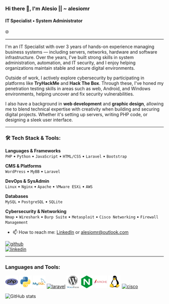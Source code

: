 
### Hi there 👋, I'm Alesio || ~ alesiomr
#### IT Specialist • System Administrator
🌐 

---

I'm an IT Specialist with over 3 years of hands-on experience managing business systems — including servers, networks, hardware and software infrastructure. Over the years, I've built strong skills in system administration, automation, and IT security, and I enjoy helping organizations maintain stable and secure digital environments.

Outside of work, I actively explore cybersecurity by participating in platforms like **TryHackMe** and **Hack The Box**. Through these, I've honed my penetration testing skills in areas such as web, Android, and Windows environments, helping uncover and fix security vulnerabilities.

I also have a background in **web development** and **graphic design**, allowing me to blend technical expertise with creativity when building and securing digital projects. Whether it's setting up servers, writing PHP code, or designing a sleek user interface.

---

### 🛠 Tech Stack & Tools:

**Languages & Frameworks**  
`PHP` • `Python` • `JavaScript` • `HTML/CSS` • `Laravel` • `Bootstrap`

**CMS & Platforms**  
`WordPress` • `MyBB` • `Laravel`

**DevOps & SysAdmin**  
`Linux` • `Nginx` • `Apache` • `VMware ESXi` • `AWS`

**Databases**  
`MySQL` • `PostgreSQL` • `SQLite`

**Cybersecurity & Networking**  
`Nmap` • `Wireshark` • `Burp Suite` • `Metasploit` • `Cisco Networking` • `Firewall Management`



- 📫 How to reach me: [LinkedIn](https://www.linkedin.com/in/alesio-mara-73745a228/) or alesiomr@outlook.com

[<img src='https://cdn.jsdelivr.net/npm/simple-icons@3.0.1/icons/github.svg' alt='github' height='40'>](https://github.com/alesiomr)  
[<img src='https://cdn.jsdelivr.net/npm/simple-icons@3.0.1/icons/linkedin.svg' alt='linkedin' height='40'>](https://www.linkedin.com/in/alesio-mara-73745a228/)

---

<h3 align="left">Languages and Tools:</h3>
<p align="left">
  <a href="https://www.php.net/" target="_blank"><img src="https://raw.githubusercontent.com/devicons/devicon/master/icons/php/php-original.svg" alt="php" width="40" height="40"/></a>
  <a href="https://www.python.org" target="_blank"><img src="https://raw.githubusercontent.com/devicons/devicon/master/icons/python/python-original.svg" alt="python" width="40" height="40"/></a>
  <a href="https://www.mysql.com/" target="_blank"><img src="https://raw.githubusercontent.com/devicons/devicon/master/icons/mysql/mysql-original-wordmark.svg" alt="mysql" width="40" height="40"/></a>
  <a href="https://laravel.com/" target="_blank"><img src="[https://raw.githubusercontent.com/devicons/devicon/master/icons/laravel/laravel-plain-wordmark.svg](https://cdn4.iconfinder.com/data/icons/logos-3/256/laravel-512.png)" alt="laravel" width="40" height="40"/></a>
  <a href="https://wordpress.org/" target="_blank"><img src="https://raw.githubusercontent.com/devicons/devicon/master/icons/wordpress/wordpress-original.svg" alt="wordpress" width="40" height="40"/></a>
  <a href="https://nginx.org/" target="_blank"><img src="https://raw.githubusercontent.com/devicons/devicon/master/icons/nginx/nginx-original.svg" alt="nginx" width="40" height="40"/></a>
  <a href="https://httpd.apache.org/" target="_blank"><img src="https://raw.githubusercontent.com/devicons/devicon/master/icons/apache/apache-original-wordmark.svg" alt="apache" width="40" height="40"/></a>
  <a href="https://www.linux.org/" target="_blank"><img src="https://raw.githubusercontent.com/devicons/devicon/master/icons/linux/linux-original.svg" alt="linux" width="40" height="40"/></a>
  <a href="https://www.cisco.com/" target="_blank"><img src="https://cdn4.iconfinder.com/data/icons/flat-brand-logo-2/512/cisco-256.png" alt="cisco" width="40" height="40"/></a>
</p>

![GitHub stats](https://github-readme-stats.vercel.app/api?username=alesiomr&show_icons=true)  


